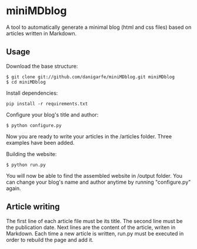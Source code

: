 # miniMDblog

A tool to automatically generate a minimal blog (html and css files) based on articles written in Markdown. 

## Usage
Download the base structure:
```
$ git clone git://github.com/danigarfe/miniMDblog.git miniMDblog
$ cd miniMDblog
```
Install dependencies:
```
pip install -r requirements.txt
```

Configure your blog's title and author:
```
$ python configure.py
```

Now you are ready to write your articles in the /articles folder. Three examples have been added. 

Building the website:
```
$ python run.py
```

You will now be able to find the assembled website in /output folder. You can change your blog's name and author anytime by running "configure.py" again. 

## Article writing
The first line of each article file must be its title. The second line must be the publication date. Next lines are the content of the article, writen in Markdown. Each time a new article is written, run.py must be executed in order to rebuild the page and add it. 
